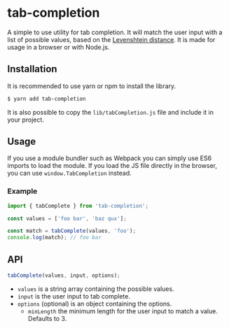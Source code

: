 # tab-completion
A simple to use utility for tab completion. It will match the user input with a list of possible values, based on the [Levenshtein distance](https://en.wikipedia.org/wiki/Levenshtein_distance). It is made for usage in a browser or with Node.js.

## Installation
It is recommended to use yarn or npm to install the library.
```bash
$ yarn add tab-completion
```
It is also possible to copy the `lib/tabCompletion.js` file and include it in your project.

## Usage
If you use a module bundler such as Webpack you can simply use ES6 imports to load the module. If you load the JS file directly in the browser, you can use `window.TabCompletion` instead.

### Example
```javascript
import { tabComplete } from 'tab-completion';

const values = ['foo bar', 'baz qux'];

const match = tabComplete(values, 'foo');
console.log(match); // foo bar
```

## API
```javascript
tabComplete(values, input, options);
```

* `values` is a string array containing the possible values.
* `input` is the user input to tab complete.
* `options` (optional) is an object containing the options.
  * `minLength` the minimum length for the user input to match a value. Defaults to 3.
